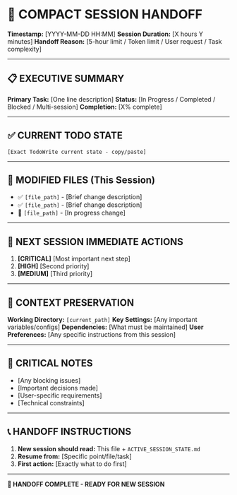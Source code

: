 # 🔄 COMPACT SESSION HANDOFF

**Timestamp:** [YYYY-MM-DD HH:MM]
**Session Duration:** [X hours Y minutes]
**Handoff Reason:** [5-hour limit / Token limit / User request / Task complexity]

---

## 📋 EXECUTIVE SUMMARY
**Primary Task:** [One line description]
**Status:** [In Progress / Completed / Blocked / Multi-session]
**Completion:** [X% complete]

---

## ✅ CURRENT TODO STATE
```
[Exact TodoWrite current state - copy/paste]
```

---

## 📁 MODIFIED FILES (This Session)
- ✅ `[file_path]` - [Brief change description]
- ✅ `[file_path]` - [Brief change description]
- 🔄 `[file_path]` - [In progress change]

---

## 🎯 NEXT SESSION IMMEDIATE ACTIONS
1. **[CRITICAL]** [Most important next step]
2. **[HIGH]** [Second priority]
3. **[MEDIUM]** [Third priority]

---

## 🔧 CONTEXT PRESERVATION
**Working Directory:** `[current_path]`
**Key Settings:** [Any important variables/configs]
**Dependencies:** [What must be maintained]
**User Preferences:** [Any specific instructions from this session]

---

## 🚨 CRITICAL NOTES
- [Any blocking issues]
- [Important decisions made]
- [User-specific requirements]
- [Technical constraints]

---

## 📞 HANDOFF INSTRUCTIONS
1. **New session should read:** This file + `ACTIVE_SESSION_STATE.md`
2. **Resume from:** [Specific point/file/task]
3. **First action:** [Exactly what to do first]

---

**🔄 HANDOFF COMPLETE - READY FOR NEW SESSION**